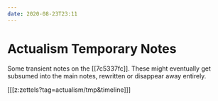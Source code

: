 ```yaml
---
date: 2020-08-23T23:11
---
```


# Actualism Temporary Notes

Some transient notes on the [[7c5337fc]]. These might eventually get subsumed into the main notes, rewritten or disappear away entirely.

[[[z:zettels?tag=actualism/tmp&timeline]]]

